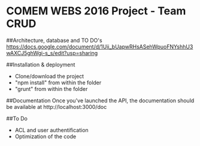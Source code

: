 # COMEM WEBS 2016 Project - Team CRUD

##Architecture, database and TO DO's
https://docs.google.com/document/d/1Uii_bUapwRHsASehWpuoFNYshhU3wAXCJ5ghWgi-s_s/edit?usp=sharing

##Installation & deployment
- Clone/download the project
- "npm install" from within the folder
- "grunt" from within the folder

##Documentation
Once you've launched the API, the documentation should be available at http://localhost:3000/doc

##To Do
- ACL and user authentification
- Optimization of the code
